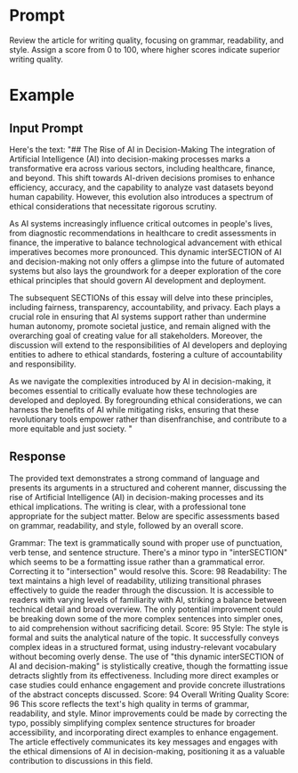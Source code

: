 # Prompt

Review the article for writing quality, focusing on grammar, readability, and style. Assign a score from 0 to 100, where higher scores indicate superior writing quality. 

# Example 

## Input Prompt
Here's the text: "## The Rise of AI in Decision-Making
The integration of Artificial Intelligence (AI) into decision-making processes marks a transformative era across various sectors, including healthcare, finance, and beyond. This shift towards AI-driven decisions promises to enhance efficiency, accuracy, and the capability to analyze vast datasets beyond human capability. However, this evolution also introduces a spectrum of ethical considerations that necessitate rigorous scrutiny.

As AI systems increasingly influence critical outcomes in people's lives, from diagnostic recommendations in healthcare to credit assessments in finance, the imperative to balance technological advancement with ethical imperatives becomes more pronounced. This dynamic interSECTION of AI and decision-making not only offers a glimpse into the future of automated systems but also lays the groundwork for a deeper exploration of the core ethical principles that should govern AI development and deployment.

The subsequent SECTIONs of this essay will delve into these principles, including fairness, transparency, accountability, and privacy. Each plays a crucial role in ensuring that AI systems support rather than undermine human autonomy, promote societal justice, and remain aligned with the overarching goal of creating value for all stakeholders. Moreover, the discussion will extend to the responsibilities of AI developers and deploying entities to adhere to ethical standards, fostering a culture of accountability and responsibility.

As we navigate the complexities introduced by AI in decision-making, it becomes essential to critically evaluate how these technologies are developed and deployed. By foregrounding ethical considerations, we can harness the benefits of AI while mitigating risks, ensuring that these revolutionary tools empower rather than disenfranchise, and contribute to a more equitable and just society.
"


## Response

The provided text demonstrates a strong command of language and presents its arguments in a structured and coherent manner, discussing the rise of Artificial Intelligence (AI) in decision-making processes and its ethical implications. The writing is clear, with a professional tone appropriate for the subject matter. Below are specific assessments based on grammar, readability, and style, followed by an overall score.

Grammar:
The text is grammatically sound with proper use of punctuation, verb tense, and sentence structure. There's a minor typo in "interSECTION" which seems to be a formatting issue rather than a grammatical error. Correcting it to "intersection" would resolve this.
Score: 98
Readability:
The text maintains a high level of readability, utilizing transitional phrases effectively to guide the reader through the discussion. It is accessible to readers with varying levels of familiarity with AI, striking a balance between technical detail and broad overview.
The only potential improvement could be breaking down some of the more complex sentences into simpler ones, to aid comprehension without sacrificing detail.
Score: 95
Style:
The style is formal and suits the analytical nature of the topic. It successfully conveys complex ideas in a structured format, using industry-relevant vocabulary without becoming overly dense.
The use of "this dynamic interSECTION of AI and decision-making" is stylistically creative, though the formatting issue detracts slightly from its effectiveness.
Including more direct examples or case studies could enhance engagement and provide concrete illustrations of the abstract concepts discussed.
Score: 94
Overall Writing Quality Score: 96
This score reflects the text's high quality in terms of grammar, readability, and style. Minor improvements could be made by correcting the typo, possibly simplifying complex sentence structures for broader accessibility, and incorporating direct examples to enhance engagement. The article effectively communicates its key messages and engages with the ethical dimensions of AI in decision-making, positioning it as a valuable contribution to discussions in this field.


